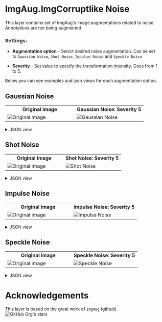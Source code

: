 # ImgAug.ImgCorruptlike Noise

This layer contains set of ImgAug's image augmentations related to noise. Annotations are not being augmented.

### Settings:

- **Augmentation option** - Select desired noise augmentation. Can be set to `Gaussian Noise`, `Shot Noise`, `Impulse Noise` and `Speckle Noise`

- **Severity** - Set value to specify the transformation intensity. Goes from 1 to 5.

Below you can see examples and json views for each augmentation option.

## Gaussian Noise

<table>
<tr>
<td style="text-align:center; width:50%"><strong>Original image</strong></td>
<td style="text-align:center; width:50%"><strong>Gaussian Noise: Severity 5</strong></td>
</tr>
<tr>
<td> <img src="https://github.com/supervisely-ecosystem/data-nodes/assets/115161827/894e0c45-44c9-4c67-9d9f-11cd5654fc90" alt="Original image" /> </td>
<td> <img src="https://github.com/supervisely-ecosystem/data-nodes/assets/115161827/d72fdf72-791d-4ac9-a98f-9fc38938371b" alt="Gaussian Noise" /> </td>
</tr>
</table>

<details>
  <summary>JSON view</summary>
<pre>
{
    "action": "iaa_imgcorruptlike_noise",
    "src": [
        "$images_project_1"
    ],
    "dst": "$iaa_imgcorruptlike_noise_6",
    "settings": {
        "option": "gaussian_noise",
        "severity": 5
    }
}
</pre>
</details>

## Shot Noise
<table>
<tr>
<td style="text-align:center; width:50%"><strong>Original image</strong></td>
<td style="text-align:center; width:50%"><strong>Shot Noise: Severity 5</strong></td>
</tr>
<tr>
<td> <img src="https://github.com/supervisely-ecosystem/data-nodes/assets/115161827/894e0c45-44c9-4c67-9d9f-11cd5654fc90" alt="Original image" /> </td>
<td> <img src="https://github.com/supervisely-ecosystem/data-nodes/assets/115161827/68425350-7632-4a89-8b4e-cfe660c4ea95" alt="Shot Noise" /> </td>
</tr>
</table>


<details>
  <summary>JSON view</summary>
<pre>
{
    "action": "iaa_imgcorruptlike_noise",
    "src": [
        "$images_project_1"
    ],
    "dst": "$iaa_imgcorruptlike_noise_6",
    "settings": {
        "option": "shot_noise",
        "severity": 5
    }
}
</pre>
</details>

## Impulse Noise
<table>
<tr>
<td style="text-align:center; width:50%"><strong>Original image</strong></td>
<td style="text-align:center; width:50%"><strong>Impulse Noise: Severity 5</strong></td>
</tr>
<tr>
<td> <img src="https://github.com/supervisely-ecosystem/data-nodes/assets/115161827/894e0c45-44c9-4c67-9d9f-11cd5654fc90" alt="Original image" /> </td>
<td> <img src="https://github.com/supervisely-ecosystem/data-nodes/assets/115161827/a197173b-7058-4a10-9892-d6de1af39405" alt="Impulse Noise" /> </td>
</tr>
</table>

<details>
  <summary>JSON view</summary>
<pre>
{
    "action": "iaa_imgcorruptlike_noise",
    "src": [
        "$images_project_1"
    ],
    "dst": "$iaa_imgcorruptlike_noise_6",
    "settings": {
        "option": "impulse_noise",
        "severity": 5
    }
}
</pre>
</details>

## Speckle Noise
<table>
<tr>
<td style="text-align:center; width:50%"><strong>Original image</strong></td>
<td style="text-align:center; width:50%"><strong>Speckle Noise: Severity 5</strong></td>
</tr>
<tr>
<td> <img src="https://github.com/supervisely-ecosystem/data-nodes/assets/115161827/894e0c45-44c9-4c67-9d9f-11cd5654fc90" alt="Original image" /> </td>
<td> <img src="https://github.com/supervisely-ecosystem/data-nodes/assets/115161827/02f00ee7-0926-4814-9f7c-01ecf5dbac83" alt="Speckle Noise" /> </td>
</tr>
</table>

<details>
  <summary>JSON view</summary>
<pre>
{
    "action": "iaa_imgcorruptlike_noise",
    "src": [
        "$images_project_1"
    ],
    "dst": "$iaa_imgcorruptlike_noise_6",
    "settings": {
        "option": "speckle_noise",
        "severity": 5
    }
}
</pre>
</details>

# Acknowledgements

This layer is based on the great work of `ImgAug` ([github](https://github.com/aleju/imgaug)). ![GitHub Org's stars](https://img.shields.io/github/stars/aleju/imgaug?style=social)
